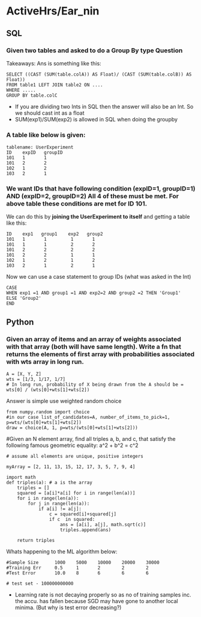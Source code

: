 # ActiveHrs/Ear_nin

## SQL
### Given two tables and asked to do a Group By type Question
Takeaways:
Ans is something like this:
```
SELECT ((CAST (SUM(table.colA)) AS Float)/ (CAST (SUM(table.colB)) AS Float))
FROM table1 LEFT JOIN table2 ON ....
WHERE .....
GROUP BY table.colC
```
- If you are dividing two Ints in SQL then the answer will also be an Int. So we should cast int as a float
- SUM(exp1)/SUM(exp2) is allowed in SQL when doing the groupby

### A table like below is given:
```
tablename: UserExperiment
ID    expID   groupID
101   1       1
101   2       2
102   1       2
103   2       1
```
### We want IDs that have following condition (expID=1, groupID=1) AND (expID=2, groupID=2) All 4 of these must be met. For above table these conditions are met for ID 101.
We can do this by **joining the UserExperiment to itself** and getting a table like this:
```
ID    exp1   group1    exp2   group2
101   1       1         1       1
101   1       1         2       2
101   2       2         2       2
101   2       2         1       1
102   1       2         1       2
103   2       1         2       1
```
Now we can use a case statement to group IDs (what was asked in the Int) 
```
CASE
WHEN exp1 =1 AND group1 =1 AND exp2=2 AND group2 =2 THEN 'Group1'
ELSE 'Group2'
END
```

## Python
### Given an array of items and an array of weights associated with that array (both will have same length). Write a fn that returns the elements of first array with probabilities associated with wts array in long run.
```
A = [X, Y, Z]
wts = [1/3, 1/17, 1/7]
# In long run, probability of X being drawn from the A should be = wts[0] / (wts[0]+wts[1]+wts[2])
```
Answer is simple use weighted random choice
```
from numpy.random import choice
#in our case list_of_candidates=A, number_of_items_to_pick=1, p=wts/(wts[0]+wts[1]+wts[2])
draw = choice(A, 1, p=wts/(wts[0]+wts[1]+wts[2]))
```



#Given an N element array, find all triples a, b, and c, that satisfy the following famous geometric equality: a^2 + b^2 = c^2
```
# assume all elements are unique, positive integers

myArray = [2, 11, 13, 15, 12, 17, 3, 5, 7, 9, 4]

import math
def triples(a): # a is the array
    triples = []
    squared = [a[i]*a[i] for i in range(len(a))]
    for i in range(len(a)):
        for j in range(len(a)):
            if a[i] != a[j]:
                c = squared[i]+squared[j]
                if c  in squared:
                    ans = [a[i], a[j], math.sqrt(c)]
                    triples.append(ans)
                    
    return triples
```
   
Whats happening to the ML algorithm below:
```        
#Sample Size      1000    5000    10000    20000    30000
#Training Err     0.5     1       2        2        2
#Test Error       10.0    8       6        6        6

# test set - 100000000000
```
- Learning rate is not decaying properly so as no of training samples inc. the accu. has fallen because SGD may have gone to another local minima. (But why is test error decreasing?)
